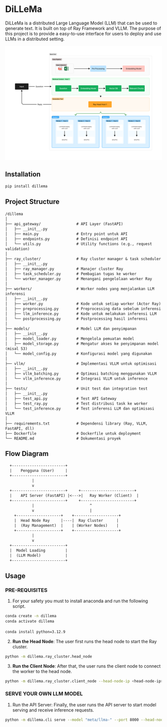 # DiLLeMa

DiLLeMa is a distributed Large Language Model (LLM) that can be used to generate text. It is built on top of Ray Framework and VLLM. The purpose of this project is to provide a easy-to-use interface for users to deploy and use LLMs in a distributed setting.

![Architectural](https://raw.githubusercontent.com/robbypambudi/DiLLeMa/refs/heads/main/docs/assets/architecture.png)

## Installation

```bash
pip install dillema
```

## Project Structure

```
/dillema
│
├── api_gateway/                # API Layer (FastAPI)
│   ├── __init__.py
│   ├── main.py                 # Entry point untuk API
│   ├── endpoints.py            # Definisi endpoint API
│   └── utils.py                # Utility functions (e.g., request validation)
│
├── ray_cluster/                # Ray cluster manager & task scheduler
│   ├── __init__.py
│   ├── ray_manager.py          # Manajer cluster Ray
│   ├── task_scheduler.py       # Pembagian tugas ke worker
│   └── worker_manager.py       # Menangani pengelolaan worker Ray
│
├── workers/                    # Worker nodes yang menjalankan LLM inferensi
│   ├── __init__.py
│   ├── worker.py               # Kode untuk setiap worker (Actor Ray)
│   ├── preprocessing.py        # Preprocessing data sebelum inferensi
│   ├── llm_inference.py        # Kode untuk melakukan inferensi LLM
│   └── postprocessing.py       # Postprocessing hasil inferensi
│
├── models/                     # Model LLM dan penyimpanan
│   ├── __init__.py
│   ├── model_loader.py         # Mengelola pemuatan model
│   ├── model_storage.py        # Mengatur akses ke penyimpanan model (misal S3)
│   └── model_config.py         # Konfigurasi model yang digunakan
│
├── vllm/                       # Implementasi VLLM untuk optimisasi
│   ├── __init__.py
│   ├── vllm_batching.py        # Optimasi batching menggunakan VLLM
│   └── vllm_inference.py       # Integrasi VLLM untuk inference
│
├── tests/                      # Unit test dan integration test
│   ├── __init__.py
│   ├── test_api.py             # Test API Gateway
│   ├── test_ray.py             # Test distribusi task ke worker
│   └── test_inference.py       # Test inferensi LLM dan optimisasi VLLM
│
├── requirements.txt            # Dependensi library (Ray, VLLM, FastAPI, dll)
├── Dockerfile                  # Dockerfile untuk deployment
└── README.md                   # Dokumentasi proyek
```

## Flow Diagram

```
  +------------------------+
  |    Pengguna (User)     |
  +------------------------+
            |
            v
  +------------------------+     +------------------------+
  |    API Server (FastAPI) |<--->|   Ray Worker (Client)  |
  +------------------------+     +------------------------+
            |                         ^
            v                         |
    +--------------------+    +--------------------+
    |  Head Node Ray     |----|  Ray Cluster      |
    |  (Ray Management)  |    | (Worker Nodes)    |
    +--------------------+    +--------------------+
            |
            v
  +------------------------+
  |  Model Loading         |
  |  (LLM Model)           |
  +------------------------+

```

## Usage

### PRE-REQUISITES

1. For your safety you must to install anaconda and run the following script.
```bash
conda create -n dillema
conda activate dillema

conda install python=3.12.9
```

2. **Run the Head Node**: The user first runs the head node to start the Ray cluster.

```bash
python -m dillema.ray_cluster.head_node
```

3. **Run the Client Node**: After that, the user runs the client node to connect the worker to the head node.

```bash
python -m dillema.ray_cluster.client_node --head-node-ip <head-node-ip>
```

### SERVE YOUR OWN LLM MODEL

1. Run the API Server: Finally, the user runs the API server to start model serving and receive inference requests.

```bash
python -m dillema.cli serve --model "meta/llma-" --port 8000 --head-node-ip <head-node-ip>
```
